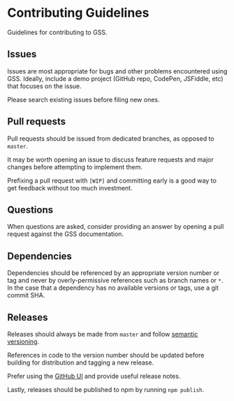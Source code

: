 # Contributing Guidelines

Guidelines for contributing to GSS.


## Issues

Issues are most appropriate for bugs and other problems encountered using GSS. Ideally, include a demo project (GitHub repo, CodePen, JSFiddle, etc) that focuses on the issue.

Please search existing issues before filing new ones.


## Pull requests

Pull requests should be issued from dedicated branches, as opposed to `master`.

It may be worth opening an issue to discuss feature requests and major changes before attempting to implement them.

Prefixing a pull request with `[WIP]` and committing early is a good way to get feedback without too much investment.


## Questions

When questions are asked, consider providing an answer by opening a pull request against the GSS documentation.


## Dependencies

Dependencies should be referenced by an appropriate version number or tag and never by overly-permissive references such as branch names or `*`. In the case that a dependency has no available versions or tags, use a git commit SHA.


## Releases

Releases should always be made from `master` and follow [semantic versioning](http://semver.org/).

References in code to the version number should be updated before building for distribution and tagging a new release.

Prefer using the [GitHub UI](https://github.com/gss/engine/releases/new) and provide useful release notes.

Lastly, releases should be published to npm by running `npm publish`.
